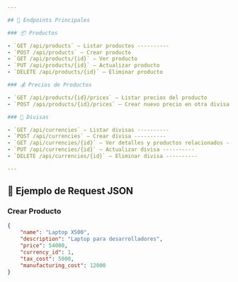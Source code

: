 ```yaml
---

## 🔗 Endpoints Principales

### 📦 Productos

- `GET /api/products` – Listar productos ----------
- `POST /api/products` – Crear producto 
- `GET /api/products/{id}` – Ver producto
- `PUT /api/products/{id}` – Actualizar producto
- `DELETE /api/products/{id}` – Eliminar producto

### 💰 Precios de Productos

- `GET /api/products/{id}/prices` – Listar precios del producto
- `POST /api/products/{id}/prices` – Crear nuevo precio en otra divisa

### 💱 Divisas

- `GET /api/currencies` – Listar divisas ----------
- `POST /api/currencies` – Crear divisa ----------
- `GET /api/currencies/{id}` – Ver detalles y productos relacionados ----------
- `PUT /api/currencies/{id}` – Actualizar divisa ----------
- `DELETE /api/currencies/{id}` – Eliminar divisa ----------

---
```


## 🧪 Ejemplo de Request JSON

### Crear Producto

```json
{
    "name": "Laptop X500",
    "description": "Laptop para desarrolladores",
    "price": 54000,
    "currency_id": 1,
    "tax_cost": 5000,
    "manufacturing_cost": 12000
}
```
